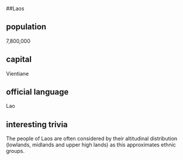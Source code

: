 ##Laos
## population
7,800,000

## capital
Vientiane
 
## official language
Lao

## interesting trivia
The people of Laos are often considered by their altitudinal distribution (lowlands, midlands and upper high lands) as this approximates ethnic groups.


